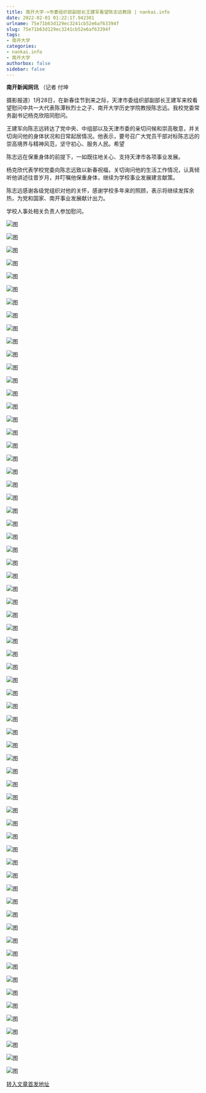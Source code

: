 ```yaml
---
title: 南开大学->市委组织部副部长王建军看望陈志远教授 | nankai.info
date: 2022-02-01 01:22:17.942381
urlname: 75e71b63d129ec3241cb52e6af63394f
slug: 75e71b63d129ec3241cb52e6af63394f
tags: 
- 南开大学
categories:
- nankai.info
- 南开大学
authorbox: false
sidebar: false
---
```

**南开新闻网讯** （记者 付坤

摄影报道）1月28日，在新春佳节到来之际，天津市委组织部副部长王建军来校看望慰问中共一大代表陈潭秋烈士之子、南开大学历史学院教授陈志远。我校党委常务副书记杨克欣陪同慰问。

王建军向陈志远转达了党中央、中组部以及天津市委的亲切问候和崇高敬意，并关切询问他的身体状况和日常起居情况。他表示，要号召广大党员干部对标陈志远的崇高境界与精神风范，坚守初心、服务人民。希望
<!--more-->
陈志远在保重身体的前提下，一如既往地关心、支持天津市各项事业发展。

杨克欣代表学校党委向陈志远致以新春祝福，关切询问他的生活工作情况，认真倾听他讲述往昔岁月，并叮嘱他保重身体，继续为学校事业发展建言献策。

陈志远感谢各级党组织对他的关怀，感谢学校多年来的照顾，表示将继续发挥余热，为党和国家、南开事业发展献计出力。

学校人事处相关负责人参加慰问。

![图](http://news.nankai.edu.cn/ywsd/system/2022/01/29/g)

![图](http://news.nankai.edu.cn/ywsd/system/2022/01/29/p)

![图](http://news.nankai.edu.cn/ywsd/system/2022/01/29/j)

![图](http://news.nankai.edu.cn/ywsd/system/2022/01/29/)

![图](http://news.nankai.edu.cn/ywsd/system/2022/01/29/2)

![图](http://news.nankai.edu.cn/ywsd/system/2022/01/29/d)

![图](http://news.nankai.edu.cn/ywsd/system/2022/01/29/3)

![图](http://news.nankai.edu.cn/ywsd/system/2022/01/29/6)

![图](http://news.nankai.edu.cn/ywsd/system/2022/01/29/c)

![图](http://news.nankai.edu.cn/ywsd/system/2022/01/29/d)

![图](http://news.nankai.edu.cn/ywsd/system/2022/01/29/8)

![图](http://news.nankai.edu.cn/ywsd/system/2022/01/29/1)

![图](http://news.nankai.edu.cn/ywsd/system/2022/01/29/_)

![图](http://news.nankai.edu.cn/ywsd/system/2022/01/29/1)

![图](http://news.nankai.edu.cn/ywsd/system/2022/01/29/3)

![图](http://news.nankai.edu.cn/ywsd/system/2022/01/29/5)

![图](http://news.nankai.edu.cn/ywsd/system/2022/01/29/4)

![图](http://news.nankai.edu.cn/ywsd/system/2022/01/29/4)

![图](http://news.nankai.edu.cn/ywsd/system/2022/01/29/0)

![图](http://news.nankai.edu.cn/ywsd/system/2022/01/29/0)

![图](http://news.nankai.edu.cn/ywsd/system/2022/01/29/0)

![图](http://news.nankai.edu.cn/ywsd/system/2022/01/29/3)

![图](http://news.nankai.edu.cn/ywsd/system/2022/01/29/0)

![图](http://news.nankai.edu.cn/ywsd/system/2022/01/29/0)

![图](http://news.nankai.edu.cn/)

![图](http://news.nankai.edu.cn/ywsd/system/2022/01/29/5)

![图](http://news.nankai.edu.cn/ywsd/system/2022/01/29/4)

![图](http://news.nankai.edu.cn/ywsd/system/2022/01/29/4)

![图](http://news.nankai.edu.cn/)

![图](http://news.nankai.edu.cn/ywsd/system/2022/01/29/0)

![图](http://news.nankai.edu.cn/ywsd/system/2022/01/29/0)

![图](http://news.nankai.edu.cn/ywsd/system/2022/01/29/0)

![图](http://news.nankai.edu.cn/)

![图](http://news.nankai.edu.cn/ywsd/system/2022/01/29/3)

![图](http://news.nankai.edu.cn/ywsd/system/2022/01/29/0)

![图](http://news.nankai.edu.cn/ywsd/system/2022/01/29/0)

![图](http://news.nankai.edu.cn/)

![图](http://news.nankai.edu.cn/ywsd/system/2022/01/29/c)

![图](http://news.nankai.edu.cn/ywsd/system/2022/01/29/i)

![图](http://news.nankai.edu.cn/ywsd/system/2022/01/29/p)

![图](http://news.nankai.edu.cn/)

![图](http://news.nankai.edu.cn/ywsd/system/2022/01/29/n)

![图](http://news.nankai.edu.cn/ywsd/system/2022/01/29/c)

![图](http://news.nankai.edu.cn/ywsd/system/2022/01/29/)

![图](http://news.nankai.edu.cn/ywsd/system/2022/01/29/u)

![图](http://news.nankai.edu.cn/ywsd/system/2022/01/29/d)

![图](http://news.nankai.edu.cn/ywsd/system/2022/01/29/e)

![图](http://news.nankai.edu.cn/ywsd/system/2022/01/29/)

![图](http://news.nankai.edu.cn/ywsd/system/2022/01/29/i)

![图](http://news.nankai.edu.cn/ywsd/system/2022/01/29/a)

![图](http://news.nankai.edu.cn/ywsd/system/2022/01/29/k)

![图](http://news.nankai.edu.cn/ywsd/system/2022/01/29/n)

![图](http://news.nankai.edu.cn/ywsd/system/2022/01/29/a)

![图](http://news.nankai.edu.cn/ywsd/system/2022/01/29/n)

![图](http://news.nankai.edu.cn/ywsd/system/2022/01/29/)

![图](http://news.nankai.edu.cn/ywsd/system/2022/01/29/s)

![图](http://news.nankai.edu.cn/ywsd/system/2022/01/29/w)

![图](http://news.nankai.edu.cn/ywsd/system/2022/01/29/e)

![图](http://news.nankai.edu.cn/ywsd/system/2022/01/29/n)

![图](http://news.nankai.edu.cn/)

![图](http://news.nankai.edu.cn/)

![图](http://news.nankai.edu.cn/ywsd/system/2022/01/29/:)

![图](http://news.nankai.edu.cn/ywsd/system/2022/01/29/p)

![图](http://news.nankai.edu.cn/ywsd/system/2022/01/29/t)

![图](http://news.nankai.edu.cn/ywsd/system/2022/01/29/t)

![图](http://news.nankai.edu.cn/ywsd/system/2022/01/29/h)

[转入文章首发地址](http://news.nankai.edu.cn/ywsd/system/2022/01/29/030050205.shtml)